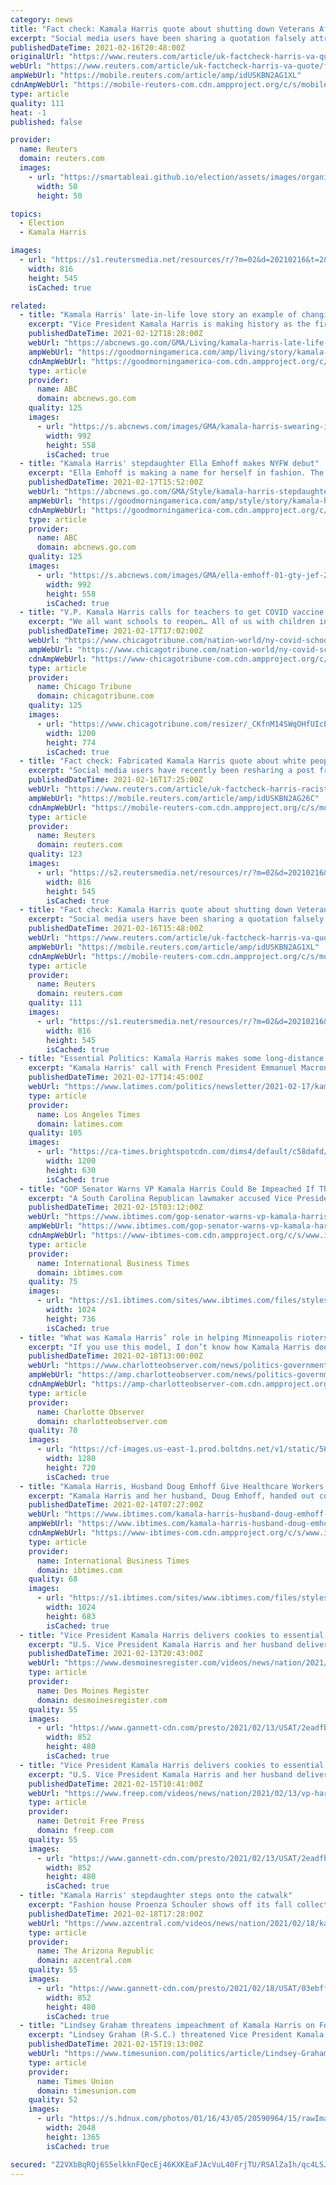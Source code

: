 ```yaml
---
category: news
title: "Fact check: Kamala Harris quote about shutting down Veterans Affairs originated from satire website"
excerpt: "Social media users have been sharing a quotation falsely attributed to U.S. Vice President Kamala Harris, saying that veterans should learn to support themselves and she plans to shut down the Department of Veterans Affairs (VA) and take away soldier welfare,"
publishedDateTime: 2021-02-16T20:48:00Z
originalUrl: "https://www.reuters.com/article/uk-factcheck-harris-va-quote/fact-check-kamala-harris-quote-about-shutting-down-veterans-affairs-originated-from-satire-website-idUSKBN2AG1XL"
webUrl: "https://www.reuters.com/article/uk-factcheck-harris-va-quote/fact-check-kamala-harris-quote-about-shutting-down-veterans-affairs-originated-from-satire-website-idUSKBN2AG1XL"
ampWebUrl: "https://mobile.reuters.com/article/amp/idUSKBN2AG1XL"
cdnAmpWebUrl: "https://mobile-reuters-com.cdn.ampproject.org/c/s/mobile.reuters.com/article/amp/idUSKBN2AG1XL"
type: article
quality: 111
heat: -1
published: false

provider:
  name: Reuters
  domain: reuters.com
  images:
    - url: "https://smartableai.github.io/election/assets/images/organizations/reuters.com-50x50.jpg"
      width: 50
      height: 50

topics:
  - Election
  - Kamala Harris

images:
  - url: "https://s1.reutersmedia.net/resources/r/?m=02&d=20210216&t=2&i=1551730882&w=&fh=545px&fw=&ll=&pl=&sq=&r=LYNXMPEH1F172"
    width: 816
    height: 545
    isCached: true

related:
  - title: "Kamala Harris' late-in-life love story an example of changing trend"
    excerpt: "Vice President Kamala Harris is making history as the first woman and first woman of color to serve in that role. As the country celebrates Valentine's Day on Sunday, experts are pointing to the fact that Harris is also the face of a growing demographic of women marrying later in life,"
    publishedDateTime: 2021-02-12T18:28:00Z
    webUrl: "https://abcnews.go.com/GMA/Living/kamala-harris-late-life-love-story-changing-trend/story?id=75819461"
    ampWebUrl: "https://goodmorningamerica.com/amp/living/story/kamala-harris-late-life-love-story-changing-trend-75819461"
    cdnAmpWebUrl: "https://goodmorningamerica-com.cdn.ampproject.org/c/s/goodmorningamerica.com/amp/living/story/kamala-harris-late-life-love-story-changing-trend-75819461"
    type: article
    provider:
      name: ABC
      domain: abcnews.go.com
    quality: 125
    images:
      - url: "https://s.abcnews.com/images/GMA/kamala-harris-swearing-in-gty-jt-210211_1613067168367_hpMain_16x9_992.jpg"
        width: 992
        height: 558
        isCached: true
  - title: "Kamala Harris' stepdaughter Ella Emhoff makes NYFW debut"
    excerpt: "Ella Emhoff is making a name for herself in fashion. The 21-year-old daughter of Second Gentleman Doug Emhoff and stepdaughter of Vice President Kamala Harris made her New York Fashion Week debut while attending a panel discussion with Proenza Schoulder."
    publishedDateTime: 2021-02-17T15:52:00Z
    webUrl: "https://abcnews.go.com/GMA/Style/kamala-harris-stepdaughter-ella-emhoff-makes-nyfw-debut/story?id=75944676"
    ampWebUrl: "https://goodmorningamerica.com/amp/style/story/kamala-harris-stepdaughter-ella-emhoff-makes-nyfw-debut-75944676"
    cdnAmpWebUrl: "https://goodmorningamerica-com.cdn.ampproject.org/c/s/goodmorningamerica.com/amp/style/story/kamala-harris-stepdaughter-ella-emhoff-makes-nyfw-debut-75944676"
    type: article
    provider:
      name: ABC
      domain: abcnews.go.com
    quality: 125
    images:
      - url: "https://s.abcnews.com/images/GMA/ella-emhoff-01-gty-jef-210217_1613573875891_hpMain_16x9_992.jpg"
        width: 992
        height: 558
        isCached: true
  - title: "V.P. Kamala Harris calls for teachers to get COVID vaccine priority"
    excerpt: "We all want schools to reopen… All of us with children in our lives, they want to back to school…Teachers want to teach,” Harris said."
    publishedDateTime: 2021-02-17T17:02:00Z
    webUrl: "https://www.chicagotribune.com/nation-world/ny-covid-schools-vp-kamala-harris-20210217-gtekyx3b2vhj7k26hqz3uiscce-story.html"
    ampWebUrl: "https://www.chicagotribune.com/nation-world/ny-covid-schools-vp-kamala-harris-20210217-gtekyx3b2vhj7k26hqz3uiscce-story.html?outputType=amp"
    cdnAmpWebUrl: "https://www-chicagotribune-com.cdn.ampproject.org/c/s/www.chicagotribune.com/nation-world/ny-covid-schools-vp-kamala-harris-20210217-gtekyx3b2vhj7k26hqz3uiscce-story.html?outputType=amp"
    type: article
    provider:
      name: Chicago Tribune
      domain: chicagotribune.com
    quality: 125
    images:
      - url: "https://www.chicagotribune.com/resizer/_CKfnM14SWqOHfUIcEXyXw3v5bU=/1200x0/top/cloudfront-us-east-1.images.arcpublishing.com/tronc/27GFWB6K2FFIVPBFL7BCBYGV74.jpg"
        width: 1200
        height: 774
        isCached: true
  - title: "Fact check: Fabricated Kamala Harris quote about white people being racist"
    excerpt: "Social media users have recently been resharing a post from 2019 showing a quote falsely attributed to U.S. Vice President Kamala Harris, where she purportedly says white people are racist. The Vice President’s press secretary confirmed to Reuters that the quotation"
    publishedDateTime: 2021-02-16T17:25:00Z
    webUrl: "https://www.reuters.com/article/uk-factcheck-harris-racist-quote-idUSKBN2AG26C"
    ampWebUrl: "https://mobile.reuters.com/article/amp/idUSKBN2AG26C"
    cdnAmpWebUrl: "https://mobile-reuters-com.cdn.ampproject.org/c/s/mobile.reuters.com/article/amp/idUSKBN2AG26C"
    type: article
    provider:
      name: Reuters
      domain: reuters.com
    quality: 123
    images:
      - url: "https://s2.reutersmedia.net/resources/r/?m=02&d=20210216&t=2&i=1551741067&w=&fh=545px&fw=&ll=&pl=&sq=&r=LYNXMPEH1F1CI"
        width: 816
        height: 545
        isCached: true
  - title: "Fact check: Kamala Harris quote about shutting down Veterans Affairs originated from satire website"
    excerpt: "Social media users have been sharing a quotation falsely attributed to U.S. Vice President Kamala Harris, saying that veterans should learn to support themselves and she plans to shut down the Department of Veterans Affairs (VA) and take away soldier welfare,"
    publishedDateTime: 2021-02-16T15:48:00Z
    webUrl: "https://www.reuters.com/article/uk-factcheck-harris-va-quote-idUSKBN2AG1XL"
    ampWebUrl: "https://mobile.reuters.com/article/amp/idUSKBN2AG1XL"
    cdnAmpWebUrl: "https://mobile-reuters-com.cdn.ampproject.org/c/s/mobile.reuters.com/article/amp/idUSKBN2AG1XL"
    type: article
    provider:
      name: Reuters
      domain: reuters.com
    quality: 111
    images:
      - url: "https://s1.reutersmedia.net/resources/r/?m=02&d=20210216&t=2&i=1551730882&w=&fh=545px&fw=&ll=&pl=&sq=&r=LYNXMPEH1F172"
        width: 816
        height: 545
        isCached: true
  - title: "Essential Politics: Kamala Harris makes some long-distance calls"
    excerpt: "Kamala Harris' call with French President Emmanuel Macron teases her potential role as a player in foreign policy, filling a gap in her presidential resume."
    publishedDateTime: 2021-02-17T14:45:00Z
    webUrl: "https://www.latimes.com/politics/newsletter/2021-02-17/kamala-harris-foreign-policy-macron-trudeau-essential-politics"
    type: article
    provider:
      name: Los Angeles Times
      domain: latimes.com
    quality: 105
    images:
      - url: "https://ca-times.brightspotcdn.com/dims4/default/c58dafd/2147483647/strip/true/crop/1600x840+0+113/resize/1200x630!/quality/90/?url=https%3A%2F%2Fcalifornia-times-brightspot.s3.amazonaws.com%2F0d%2Fab%2Fbc2d96924e768536e3bad840386e%2Fla-na-pol-vp-harris-18.JPG"
        width: 1200
        height: 630
        isCached: true
  - title: "GOP Senator Warns VP Kamala Harris Could Be Impeached If This Happens"
    excerpt: "A South Carolina Republican lawmaker accused Vice President Harris of inciting violence after she \"bailed out\" George Floyd rioters."
    publishedDateTime: 2021-02-15T03:12:00Z
    webUrl: "https://www.ibtimes.com/gop-senator-warns-vp-kamala-harris-could-be-impeached-if-happens-3145502"
    ampWebUrl: "https://www.ibtimes.com/gop-senator-warns-vp-kamala-harris-could-be-impeached-if-happens-3145502?amp=1"
    cdnAmpWebUrl: "https://www-ibtimes-com.cdn.ampproject.org/c/s/www.ibtimes.com/gop-senator-warns-vp-kamala-harris-could-be-impeached-if-happens-3145502?amp=1"
    type: article
    provider:
      name: International Business Times
      domain: ibtimes.com
    quality: 75
    images:
      - url: "https://s1.ibtimes.com/sites/www.ibtimes.com/files/styles/full/public/2021/01/21/kamala-harris-is-sworn-in-as-vice-president.jpg"
        width: 1024
        height: 736
        isCached: true
  - title: "What was Kamala Harris’ role in helping Minneapolis rioters? | Charlotte Observer"
    excerpt: "If you use this model, I don’t know how Kamala Harris doesn’t get impeached if the Republicans take over the House, because she actually bailed out rioters, and one of the rioters went back to the streets and broke somebody’s head open,"
    publishedDateTime: 2021-02-18T13:00:00Z
    webUrl: "https://www.charlotteobserver.com/news/politics-government/article249293135.html"
    ampWebUrl: "https://amp.charlotteobserver.com/news/politics-government/article249293135.html"
    cdnAmpWebUrl: "https://amp-charlotteobserver-com.cdn.ampproject.org/c/s/amp.charlotteobserver.com/news/politics-government/article249293135.html"
    type: article
    provider:
      name: Charlotte Observer
      domain: charlotteobserver.com
    quality: 70
    images:
      - url: "https://cf-images.us-east-1.prod.boltdns.net/v1/static/5615998022001/7c958e2a-8609-4d9d-819e-605abd03947c/22a0d5a2-2296-4a79-a350-caed77e40c72/1280x720/match/image.jpg?pubId=5615998035001"
        width: 1280
        height: 720
        isCached: true
  - title: "Kamala Harris, Husband Doug Emhoff Give Healthcare Workers A Valentine's Day Surprise"
    excerpt: "Kamala Harris and her husband, Doug Emhoff, handed out cookies to essential healthcare workers for Valentine's Day."
    publishedDateTime: 2021-02-14T07:27:00Z
    webUrl: "https://www.ibtimes.com/kamala-harris-husband-doug-emhoff-give-healthcare-workers-valentines-day-surprise-3145199"
    ampWebUrl: "https://www.ibtimes.com/kamala-harris-husband-doug-emhoff-give-healthcare-workers-valentines-day-surprise-3145199?amp=1"
    cdnAmpWebUrl: "https://www-ibtimes-com.cdn.ampproject.org/c/s/www.ibtimes.com/kamala-harris-husband-doug-emhoff-give-healthcare-workers-valentines-day-surprise-3145199?amp=1"
    type: article
    provider:
      name: International Business Times
      domain: ibtimes.com
    quality: 68
    images:
      - url: "https://s1.ibtimes.com/sites/www.ibtimes.com/files/styles/full/public/2021/01/26/kamala-harris.jpg"
        width: 1024
        height: 683
        isCached: true
  - title: "Vice President Kamala Harris delivers cookies to essential workers"
    excerpt: "U.S. Vice President Kamala Harris and her husband delivered two baskets of cookies to essential healthcare workers at the VA Medical Center in Washington on Saturday. (Feb. 13)"
    publishedDateTime: 2021-02-13T20:43:00Z
    webUrl: "https://www.desmoinesregister.com/videos/news/nation/2021/02/13/vp-harris-delivers-cookies-essential-workers/4475533001/"
    type: article
    provider:
      name: Des Moines Register
      domain: desmoinesregister.com
    quality: 55
    images:
      - url: "https://www.gannett-cdn.com/presto/2021/02/13/USAT/2eadfb94-3b07-45ae-8292-7ff16c6cb720-ae7b0c28-1b30-4fcd-a11d-3e683655cc83_thumbnail.png?quality=10"
        width: 852
        height: 480
        isCached: true
  - title: "Vice President Kamala Harris delivers cookies to essential workers"
    excerpt: "U.S. Vice President Kamala Harris and her husband delivered two baskets of cookies to essential healthcare workers at the VA Medical Center in Washington on Saturday. (Feb. 13)"
    publishedDateTime: 2021-02-15T10:41:00Z
    webUrl: "https://www.freep.com/videos/news/nation/2021/02/13/vp-harris-delivers-cookies-essential-workers/4475533001/"
    type: article
    provider:
      name: Detroit Free Press
      domain: freep.com
    quality: 55
    images:
      - url: "https://www.gannett-cdn.com/presto/2021/02/13/USAT/2eadfb94-3b07-45ae-8292-7ff16c6cb720-ae7b0c28-1b30-4fcd-a11d-3e683655cc83_thumbnail.png?quality=10"
        width: 852
        height: 480
        isCached: true
  - title: "Kamala Harris' stepdaughter steps onto the catwalk"
    excerpt: "Fashion house Proenza Schouler shows off its fall collection in a show which features the modelling debut of U.S. Vice President Kamala Harris' stepdaughter, Ella Emhoff. (Feb. 18)"
    publishedDateTime: 2021-02-18T17:28:00Z
    webUrl: "https://www.azcentral.com/videos/news/nation/2021/02/18/kamala-harris-stepdaughter-steps-onto-catwalk/4490632001/"
    type: article
    provider:
      name: The Arizona Republic
      domain: azcentral.com
    quality: 55
    images:
      - url: "https://www.gannett-cdn.com/presto/2021/02/18/USAT/03ebffe9-40bc-4235-9784-132de753c87b-f8ca4ada-22db-4aa8-86df-f683448936bc_thumbnail.png?quality=10"
        width: 852
        height: 480
        isCached: true
  - title: "Lindsey Graham threatens impeachment of Kamala Harris on Fox News appearance"
    excerpt: "Lindsey Graham (R-S.C.) threatened Vice President Kamala Harris with a potential impeachment trial in an appearance on \"Fox News Sunday.\" The interview, conducted one day after President Donald Trump was acquitted by the Senate in his second impeachment proceedings,"
    publishedDateTime: 2021-02-15T19:13:00Z
    webUrl: "https://www.timesunion.com/politics/article/Lindsey-Graham-threatens-impeachment-Trump-15952106.php?IPID=Times-Union-HP-Editors-Picks"
    type: article
    provider:
      name: Times Union
      domain: timesunion.com
    quality: 52
    images:
      - url: "https://s.hdnux.com/photos/01/16/43/05/20590964/15/rawImage.jpg"
        width: 2048
        height: 1365
        isCached: true

secured: "Z2VXbBqRQj6S5elkknFQecEj46KXKEaFJAcVuL40FrjTU/RSAlZaIh/qc4LSJ0XkeYCYht2trWje7FUszqYwvB+lq4Iav9FyCA7psVAqHprJBR/OJ0tqlPAedLUYAYRIjDslCidV3cqTV3NdLiKbO4vYoR+DXuDUtMswmhwWj+jz8/olPwqPX8Dx5vF0OASwy13Xw7ZH/pCa0y2dzSRQrV9TxasP5vdkIAwi9BFljOYrgqyPzkPslGBJDji7kGc3nX4vi5OQGUGCUG6d5xekUUP/OTFsGxJeMdTxdYJyvHB8dSeHWcEhKhgQ9bKTgZFSrKlTy6+LQ5GQuFQHs3J4FKdUa2gUc0/D+AWYiComHzU=;vFayCReVeVg76or9udo4Mw=="
---
```


